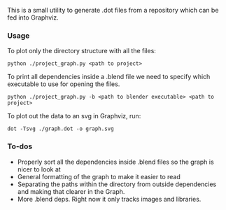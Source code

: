 This is a small utility to generate .dot files from a repository which can be fed into Graphviz.

### Usage
To plot only the directory structure with all the files:

`python ./project_graph.py <path to project>`

To print all dependencies inside a .blend file we need to specify which executable to use for opening the files.

`python ./project_graph.py -b <path to blender executable> <path to project>`

To plot out the data to an svg in Graphviz, run:

`dot -Tsvg ./graph.dot -o graph.svg`

### To-dos
- Properly sort all the dependencies inside .blend files so the graph is nicer to look at
- General formatting of the graph to make it easier to read
- Separating the paths within the directory from outside dependencies and making that clearer in the Graph.
- More .blend deps. Right now it only tracks images and libraries.